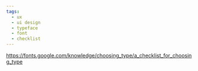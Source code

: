 ```yaml
---
tags:
  - ux
  - ui design
  - typeface
  - font
  - checklist
---
```


https://fonts.google.com/knowledge/choosing_type/a_checklist_for_choosing_type

